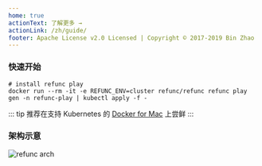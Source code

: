 ```yaml
---
home: true
actionText: 了解更多 →
actionLink: /zh/guide/
footer: Apache License v2.0 Licensed | Copyright © 2017-2019 Bin Zhao
---
```


### 快速开始

```shell
# install refunc play
docker run --rm -it -e REFUNC_ENV=cluster refunc/refunc refunc play gen -n refunc-play | kubectl apply -f -
```

::: tip
推荐在支持 Kubernetes 的 [Docker for Mac](https://docs.docker.com/docker-for-mac/kubernetes/) 上尝鲜
:::

### 架构示意

![refunc arch](https://user-images.githubusercontent.com/354668/50409374-188daf80-082d-11e9-9a9b-77407cd196ed.png)